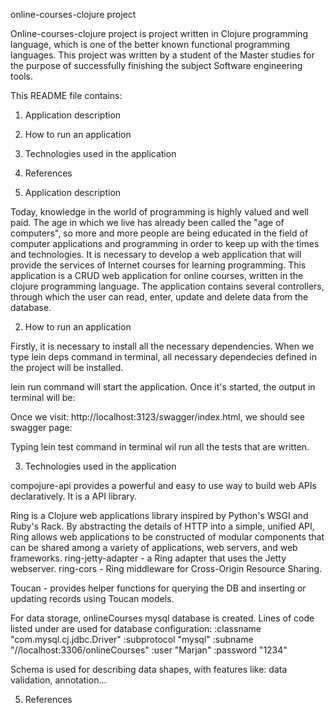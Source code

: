 online-courses-clojure project

Online-courses-clojure project is project written in Clojure programming language, which is one of the better known functional programming languages.
This project was written by a student of the Master studies for the purpose of successfully finishing the subject Software engineering tools.

This README file contains:
1. Application description
2. How to run an application
3. Technologies used in the application
4. References
 
1. Application description

Today, knowledge in the world of programming is highly valued and well paid. The age in which we live has already been called the "age of computers", so more and more people are being educated in the field of computer applications and programming in order to keep up with the times and technologies.
It is necessary to develop a web application that will provide the services of Internet courses for learning programming. This application is a CRUD web application for online courses, written in the clojure programming language. The application contains several controllers, through which the user can read, enter, update and delete data from the database.

2. How to run an application

Firstly, it is necessary to install all the necessary dependencies. When we type lein deps command in terminal, all necessary dependecies defined in the project will be installed.

lein run command will start the application. Once it's started, the output in terminal will be:

Once we visit: http://localhost:3123/swagger/index.html, we should see swagger page:

Typing lein test command in terminal wil run all the tests that are written.

3. Technologies used in the application

compojure-api provides a powerful and easy to use way to build web APIs declaratively. It is a API library.

Ring is a Clojure web applications library inspired by Python's WSGI and Ruby's Rack. By abstracting the details of HTTP into a simple, unified API, Ring allows web applications to be constructed of modular components that can be shared among a variety of applications, web servers, and web frameworks.
ring-jetty-adapter - a Ring adapter that uses the Jetty webserver.
ring-cors - Ring middleware for Cross-Origin Resource Sharing.

Toucan - provides helper functions for querying the DB and inserting or updating records using Toucan models.

For data storage, onlineCourses mysql database is created. Lines of code listed under are used for database configuration:
:classname   "com.mysql.cj.jdbc.Driver"
:subprotocol "mysql"
:subname     "//localhost:3306/onlineCourses"
:user        "Marjan"
:password    "1234"

Schema is used for describing data shapes, with features like: data validation, annotation...

5. References

